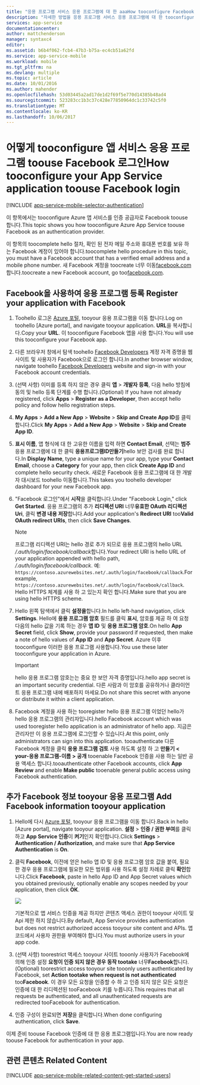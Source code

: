 ```yaml
---
title: "응용 프로그램 서비스 응용 프로그램에 대 한 aaaHow tooconfigure Facebook 인증"
description: "자세한 방법을 응용 프로그램 서비스 응용 프로그램에 대 한 tooconfigure Facebook 인증 합니다."
services: app-service
documentationcenter: 
author: mattchenderson
manager: syntaxc4
editor: 
ms.assetid: b6b4f062-fcb4-47b3-b75a-ec4cb51a62fd
ms.service: app-service-mobile
ms.workload: mobile
ms.tgt_pltfrm: na
ms.devlang: multiple
ms.topic: article
ms.date: 10/01/2016
ms.author: mahender
ms.openlocfilehash: 53d03445a2ad17de1d2f69f5e770d14385b48ad4
ms.sourcegitcommit: 523283cc1b3c37c428e77850964dc1c33742c5f0
ms.translationtype: MT
ms.contentlocale: ko-KR
ms.lasthandoff: 10/06/2017
---
```

# <a name="how-tooconfigure-your-app-service-application-toouse-facebook-login"></a><span data-ttu-id="2df96-103">어떻게 tooconfigure 앱 서비스 응용 프로그램 toouse Facebook 로그인</span><span class="sxs-lookup"><span data-stu-id="2df96-103">How tooconfigure your App Service application toouse Facebook login</span></span>
[!INCLUDE [app-service-mobile-selector-authentication](../../includes/app-service-mobile-selector-authentication.md)]

<span data-ttu-id="2df96-104">이 항목에서는 tooconfigure Azure 앱 서비스를 인증 공급자로 Facebook toouse 합니다.</span><span class="sxs-lookup"><span data-stu-id="2df96-104">This topic shows you how tooconfigure Azure App Service toouse Facebook as an authentication provider.</span></span>

<span data-ttu-id="2df96-105">이 항목의 toocomplete hello 절차, 확인 된 전자 메일 주소와 휴대폰 번호를 보유 하는 Facebook 계정이 있어야 합니다.</span><span class="sxs-lookup"><span data-stu-id="2df96-105">toocomplete hello procedure in this topic, you must have a Facebook account that has a verified email address and a mobile phone number.</span></span> <span data-ttu-id="2df96-106">새 Facebook 계정을 toocreate 너무 이동[facebook.com]합니다.</span><span class="sxs-lookup"><span data-stu-id="2df96-106">toocreate a new Facebook account, go too[facebook.com].</span></span>

## <span data-ttu-id="2df96-107"><a name="register"> </a>Facebook을 사용하여 응용 프로그램 등록</span><span class="sxs-lookup"><span data-stu-id="2df96-107"><a name="register"> </a>Register your application with Facebook</span></span>
1. <span data-ttu-id="2df96-108">Toohello 로그온 [Azure 포털], tooyour 응용 프로그램을 이동 합니다.</span><span class="sxs-lookup"><span data-stu-id="2df96-108">Log on toohello [Azure portal], and navigate tooyour application.</span></span> <span data-ttu-id="2df96-109">**URL**을 복사합니다.</span><span class="sxs-lookup"><span data-stu-id="2df96-109">Copy your **URL**.</span></span> <span data-ttu-id="2df96-110">이 tooconfigure Facebook 앱을 사용 합니다.</span><span class="sxs-lookup"><span data-stu-id="2df96-110">You will use this tooconfigure your Facebook app.</span></span>
2. <span data-ttu-id="2df96-111">다른 브라우저 창에서 탐색 toohello [Facebook Developers] 계정 자격 증명을 웹 사이트 및 사용자가 Facebook으로 로그인 합니다.</span><span class="sxs-lookup"><span data-stu-id="2df96-111">In another browser window, navigate toohello [Facebook Developers] website and sign-in with your Facebook account credentials.</span></span>
3. <span data-ttu-id="2df96-112">(선택 사항) 이미를 등록 하지 않은 경우 클릭 **앱** > **개발자 등록**, 다음 hello 방침에 동의 및 hello 등록 단계를 수행 합니다.</span><span class="sxs-lookup"><span data-stu-id="2df96-112">(Optional) If you have not already registered, click **Apps** > **Register as a Developer**, then accept hello policy and follow hello registration steps.</span></span>
4. <span data-ttu-id="2df96-113">**My Apps** > **Add a New App** > **Website** > **Skip and Create App ID**를 클릭합니다.</span><span class="sxs-lookup"><span data-stu-id="2df96-113">Click **My Apps** > **Add a New App** > **Website** > **Skip and Create App ID**.</span></span> 
5. <span data-ttu-id="2df96-114">**표시 이름**, 앱 형식에 대 한 고유한 이름을 입력 하면 **Contact Email**, 선택는 **범주** 응용 프로그램에 대 한 클릭 **응용프로그램ID만들기**hello 보안 검사를 완료 합니다.</span><span class="sxs-lookup"><span data-stu-id="2df96-114">In **Display Name**, type a unique name for your app, type your **Contact Email**, choose a **Category** for your app, then click **Create App ID** and complete hello security check.</span></span> <span data-ttu-id="2df96-115">새로운 Facebook 응용 프로그램에 대 한 개발자 대시보드 toohello 이동합니다.</span><span class="sxs-lookup"><span data-stu-id="2df96-115">This takes you toohello developer dashboard for your new Facebook app.</span></span>
6. <span data-ttu-id="2df96-116">"Facebook 로그인"에서 **시작**을 클릭합니다.</span><span class="sxs-lookup"><span data-stu-id="2df96-116">Under "Facebook Login," click **Get Started**.</span></span> <span data-ttu-id="2df96-117">응용 프로그램의 추가 **리디렉션 URI** 너무**유효한 OAuth 리디렉션 Uri**, 클릭 **변경 내용 저장**합니다.</span><span class="sxs-lookup"><span data-stu-id="2df96-117">Add your application's **Redirect URI** too**Valid OAuth redirect URIs**, then click **Save Changes**.</span></span> 
   
   > [!NOTE]
   > <span data-ttu-id="2df96-118">프로그램 리디렉션 URI는 hello 경로 추가 되므로 응용 프로그램의 hello URL */.auth/login/facebook/callback*합니다.</span><span class="sxs-lookup"><span data-stu-id="2df96-118">Your redirect URI is hello URL of your application appended with hello path, */.auth/login/facebook/callback*.</span></span> <span data-ttu-id="2df96-119">예: `https://contoso.azurewebsites.net/.auth/login/facebook/callback`.</span><span class="sxs-lookup"><span data-stu-id="2df96-119">For example, `https://contoso.azurewebsites.net/.auth/login/facebook/callback`.</span></span> <span data-ttu-id="2df96-120">Hello HTTPS 체계를 사용 하 고 있는지 확인 합니다.</span><span class="sxs-lookup"><span data-stu-id="2df96-120">Make sure that you are using hello HTTPS scheme.</span></span>
   > 
   > 
7. <span data-ttu-id="2df96-121">Hello 왼쪽 탐색에서 클릭 **설정을**합니다.</span><span class="sxs-lookup"><span data-stu-id="2df96-121">In hello left-hand navigation, click **Settings**.</span></span> <span data-ttu-id="2df96-122">Hello에 **응용 프로그램 암호** 필드를 클릭 **표시**, 암호를 제공 하 여 요청 다음의 hello 값을 기록 하는 경우 **앱 ID** 및 **응용 프로그램 암호**.</span><span class="sxs-lookup"><span data-stu-id="2df96-122">On hello **App Secret** field, click **Show**, provide your password if requested, then make a note of hello values of **App ID** and **App Secret**.</span></span> <span data-ttu-id="2df96-123">Azure 이후 tooconfigure 이러한 응용 프로그램 사용합니다.</span><span class="sxs-lookup"><span data-stu-id="2df96-123">You use these later tooconfigure your application in Azure.</span></span>
   
   > [!IMPORTANT]
   > <span data-ttu-id="2df96-124">hello 응용 프로그램 암호는는 중요 한 보안 자격 증명입니다.</span><span class="sxs-lookup"><span data-stu-id="2df96-124">hello app secret is an important security credential.</span></span> <span data-ttu-id="2df96-125">다른 사람과 이 암호를 공유하거나 클라이언트 응용 프로그램 내에 배포하지 마세요.</span><span class="sxs-lookup"><span data-stu-id="2df96-125">Do not share this secret with anyone or distribute it within a client application.</span></span>
   > 
   > 
8. <span data-ttu-id="2df96-126">Facebook 계정을 사용 하는 tooregister hello 응용 프로그램 이었던 hello가 hello 응용 프로그램의 관리자입니다.</span><span class="sxs-lookup"><span data-stu-id="2df96-126">hello Facebook account which was used tooregister hello application is an administrator of hello app.</span></span> <span data-ttu-id="2df96-127">지금은 관리자만 이 응용 프로그램에 로그인할 수 있습니다.</span><span class="sxs-lookup"><span data-stu-id="2df96-127">At this point, only administrators can sign into this application.</span></span> <span data-ttu-id="2df96-128">tooauthenticate 다른 Facebook 계정을 클릭 **응용 프로그램 검토** 사용 하도록 설정 하 고 **만들기 < your-응용 프로그램-이름 > 공개** tooenable Facebook 인증을 사용 하는 일반 공용 액세스 합니다.</span><span class="sxs-lookup"><span data-stu-id="2df96-128">tooauthenticate other Facebook accounts, click **App Review** and enable **Make <your-app-name> public** tooenable general public access using Facebook authentication.</span></span>

## <span data-ttu-id="2df96-129"><a name="secrets"></a>추가 Facebook 정보 tooyour 응용 프로그램</span><span class="sxs-lookup"><span data-stu-id="2df96-129"><a name="secrets"> </a>Add Facebook information tooyour application</span></span>
1. <span data-ttu-id="2df96-130">Hello에 다시 [Azure 포털], tooyour 응용 프로그램을 이동 합니다.</span><span class="sxs-lookup"><span data-stu-id="2df96-130">Back in hello [Azure portal], navigate tooyour application.</span></span> <span data-ttu-id="2df96-131">**설정** > **인증 / 권한 부여**를 클릭하고 **App Service 인증**이 **켜기**인지 확인합니다.</span><span class="sxs-lookup"><span data-stu-id="2df96-131">Click **Settings** > **Authentication / Authorization**, and make sure that **App Service Authentication** is **On**.</span></span>
2. <span data-ttu-id="2df96-132">클릭 **Facebook**, 이전에 얻은 hello 앱 ID 및 응용 프로그램 암호 값을 붙여, 필요한 경우 응용 프로그램에 필요한 모든 범위를 사용 하도록 설정 차례로 클릭 **확인**합니다.</span><span class="sxs-lookup"><span data-stu-id="2df96-132">Click **Facebook**, paste in hello App ID and App Secret values which you obtained previously, optionally enable any scopes needed by your application, then click **OK**.</span></span>
   
    ![][0]
   
    <span data-ttu-id="2df96-133">기본적으로 앱 서비스 인증을 제공 하지만 콘텐츠 액세스 권한이 tooyour 사이트 및 Api 제한 하지 않습니다.</span><span class="sxs-lookup"><span data-stu-id="2df96-133">By default, App Service provides authentication but does not restrict authorized access tooyour site content and APIs.</span></span> <span data-ttu-id="2df96-134">앱 코드에서 사용자 권한을 부여해야 합니다.</span><span class="sxs-lookup"><span data-stu-id="2df96-134">You must authorize users in your app code.</span></span>
3. <span data-ttu-id="2df96-135">(선택 사항) toorestrict 액세스 tooyour 사이트 tooonly 사용자가 Facebook에 의해 인증 설정 **요청이 인증 되지 않은 경우 동작 tootake** 너무**Facebook**합니다.</span><span class="sxs-lookup"><span data-stu-id="2df96-135">(Optional) toorestrict access tooyour site tooonly users authenticated by Facebook, set **Action tootake when request is not authenticated** too**Facebook**.</span></span> <span data-ttu-id="2df96-136">이 경우 모든 요청을 인증할 수 하 고 인증 되지 않은 모든 요청은 인증에 대 한 리디렉션된 tooFacebook 키를 누릅니다.</span><span class="sxs-lookup"><span data-stu-id="2df96-136">This requires that all requests be authenticated, and all unauthenticated requests are redirected tooFacebook for authentication.</span></span>
4. <span data-ttu-id="2df96-137">인증 구성이 완료되면 **저장**을 클릭합니다.</span><span class="sxs-lookup"><span data-stu-id="2df96-137">When done configuring authentication, click **Save**.</span></span>

<span data-ttu-id="2df96-138">이제 준비 toouse Facebook 인증에 대 한 응용 프로그램입니다.</span><span class="sxs-lookup"><span data-stu-id="2df96-138">You are now ready toouse Facebook for authentication in your app.</span></span>

## <span data-ttu-id="2df96-139"><a name="related-content"> </a>관련 콘텐츠</span><span class="sxs-lookup"><span data-stu-id="2df96-139"><a name="related-content"> </a>Related Content</span></span>
[!INCLUDE [app-service-mobile-related-content-get-started-users](../../includes/app-service-mobile-related-content-get-started-users.md)]

<!-- Images. -->
[0]: ./media/app-service-mobile-how-to-configure-facebook-authentication/mobile-app-facebook-settings.png

<!-- URLs. -->
[Facebook Developers]: http://go.microsoft.com/fwlink/p/?LinkId=268286
[facebook.com]: http://go.microsoft.com/fwlink/p/?LinkId=268285
[Get started with authentication]: /en-us/develop/mobile/tutorials/get-started-with-users-dotnet/
[Azure 포털]: https://portal.azure.com/
